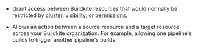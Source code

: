 - Grant access between Buildkite resources that would normally be restricted by [cluster](/docs/clusters/overview), [visibility](/docs/pipelines/public-pipelines), or [permissions](/docs/platform/team-management/permissions).

- Allows an action between a source resource and a target resource across your Buildkite organization. For example, allowing one pipeline's builds to trigger another pipeline's builds.
